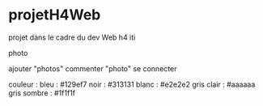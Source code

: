 # projetH4Web
projet dans le cadre du dev Web h4 iti

photo

  ajouter "photos"
  commenter "photo"
  se connecter

couleur :
  bleu :  #129ef7
  noir :  #313131
  blanc : #e2e2e2
  gris clair : #aaaaaa
  gris sombre : #1f1f1f
